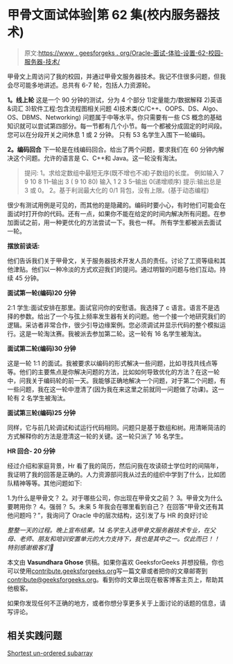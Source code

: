 # 甲骨文面试体验|第 62 集(校内服务器技术)

> 原文:[https://www . geesforgeks . org/Oracle-面试-体验-设置-62-校园-服务器-技术/](https://www.geeksforgeeks.org/oracle-interview-experience-set-62-campus-server-technology/)

甲骨文上周访问了我的校园，并通过甲骨文服务器技术。我记不住很多问题，但我会尽可能多地讲述。总共有 6-7 轮，包括人力资源轮。

**1。线上轮**
这是一个 90 分钟的测试，分为 4 个部分
1)定量能力/数据解释
2)英语&词汇
3)软件工程:包含流程图相关问题
4)技术类(C/C++、OOPS、DS、Algo、OS、DBMS、Networking)
问题属于中等水平。你只需要有一些 CS 概念的基础知识就可以尝试第四部分。每一节都有几个小节。每一个都被分成固定的时间段。您可以在分段开关之间休息 1 或 2 分钟。
只有 53 名学生入围下一轮编码。

**2。编码回合**
下一轮是在线编码回合。给出了两个问题，要求我们在 60 分钟内解决这个问题。允许的语言是 C、C++和 Java。这一轮没有淘汰。

> 提问:
> 1。求给定数组中最短无序(既不增也不减)子数组的长度。
> 例如输入 7 9 10 8 11–输出 3 ( 9 10 80)
> 输入 1 2 3 5–输出 0(递增顺序)
> 提示:输出总是 3 或 0。
> 2。基于利润最大化的 0/1 背包，没有上限。(基于动态编程)

很少有测试用例是可见的，而其他的是隐藏的。编码时要小心，有时他们可能会在面试时打开你的代码。还有一点，如果你不能在给定的时间内解决所有问题。在参加面试之前，用一种更优化的方法尝试一下。我也一样。
所有学生都被派去面试一轮。

**摆放前谈话:**

他们告诉我们关于甲骨文，关于服务器技术开发人员的责任。讨论了工资等级和其他津贴。他们以一种冷淡的方式欢迎我们的提问。通过明智的问题与他们互动。持续 45 分钟。

**面试第一轮(编码)20 分钟**

2:1 学生:面试安排在那里。面试官问你的安慰语。我选择了 c 语言。语言不是选择的参数。给出了一个与弦上频率发生器有关的问题。他一个接一个地研究我们的逻辑。采访者非常合作，很少引导边缘案例。您必须调试并显示代码的整个模拟运行。这是一轮淘汰赛。我被派去参加第二轮。这一轮有 16 名学生被淘汰。

**面试第二轮(编码)30 分钟**

这是一轮 1:1 的面试。我被要求以编码的形式解决一些问题，比如寻找共线点等等。他们的主要焦点是你解决问题的方法，比如如何导致优化的方法？在这一轮中，问我关于编码轮的前一天。我能够正确地解决一个问题，对于第二个问题，有一些问题，我在这一轮中澄清了(因为我在来这里之前就同一问题做了功课)。这一轮有 2 名学生被淘汰。

**面试第三轮(编码)25 分钟**

同样，它与前几轮调试和试运行代码相同。问题只是基于数组和树。用清晰简洁的方式解释你的方法是澄清这一轮的关键。这一轮只派了 16 名学生。

**HR 回合- 20 分钟**

经过介绍和家庭背景，Hr 看了我的简历，然后问我在攻读硕士学位时的间隔年，我证明了我的回答是正确的。人力资源部问我从过去的组织中学到了什么，比如团队精神等等。其他问题如下:

1.为什么是甲骨文？
2。对于哪些公司，你出现在甲骨文之前？
3。甲骨文为什么要聘用你？
4。强弱？
5。未来 5 年我会在哪里看到自己？
在回答“甲骨文还有其他问题吗？”，我询问了 Oracle 中的层次结构，这引发了与 HR 的良好讨论

*整整一天的过程。晚上宣布结果。14 名学生入选甲骨文服务器技术专业，在父母、老师、朋友和培训安置单元的大力支持下，我也是其中之一。仅此而已！！
特别感谢极客们🙂*

本文由 **Vasundhara Ghose** 供稿。如果你喜欢 GeeksforGeeks 并想投稿，你也可以使用[contribute.geeksforgeeks.org](http://www.contribute.geeksforgeeks.org)写一篇文章或者把你的文章邮寄到 contribute@geeksforgeeks.org。看到你的文章出现在极客博客主页上，帮助其他极客。

如果你发现任何不正确的地方，或者你想分享更多关于上面讨论的话题的信息，请写评论。

## 相关实践问题

[Shortest un-ordered subarray](https://practice.geeksforgeeks.org/problems/shortest-un-ordered-subarray/0)